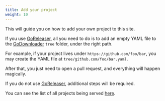 ```yaml
---
title: Add your project
weight: 10
---
```


This will guide you on how to add your own project to this site.

If you use [GoReleaser], all you need to do is to add an empty YAML
file to the [GoDownloader] `tree` folder, under the right path.

For example, if your project lives under `https://github.com/foo/bar`, you
may create the YAML file at `tree/github.com/foo/bar.yaml`.

After that, you just need to open a pull request, and everything will happen
magically.

If you do not use [GoReleaser], additional steps will be required.
<!-- TODO: document additional steps here -->

[GoReleaser]: https://goreleaser.com
[GoDownloader]: https://github.com/goreleaser/godownloader

You can see the list of all projects being served [here](/projects).
